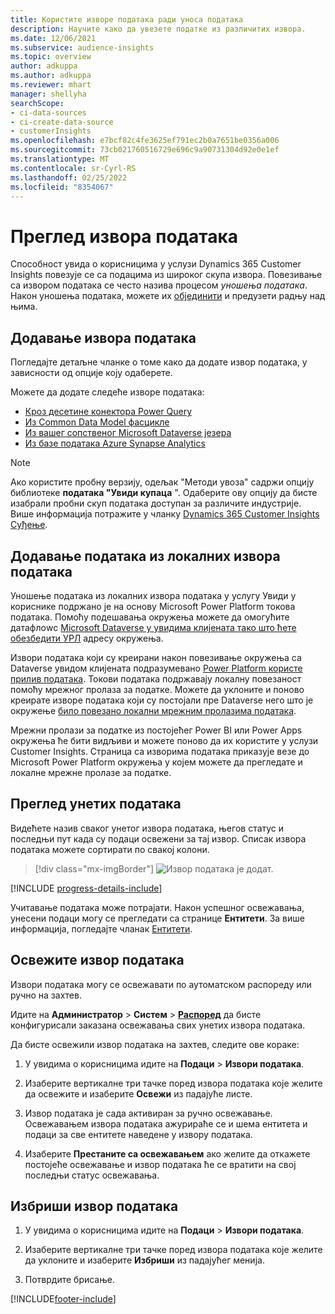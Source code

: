 ```yaml
---
title: Користите изворе података ради уноса података
description: Научите како да увезете податке из различитих извора.
ms.date: 12/06/2021
ms.subservice: audience-insights
ms.topic: overview
author: adkuppa
ms.author: adkuppa
ms.reviewer: mhart
manager: shellyha
searchScope:
- ci-data-sources
- ci-create-data-source
- customerInsights
ms.openlocfilehash: e7bcf82c4fe3625ef791ec2b0a7651be0356a006
ms.sourcegitcommit: 73cb021760516729e696c9a90731304d92e0e1ef
ms.translationtype: MT
ms.contentlocale: sr-Cyrl-RS
ms.lasthandoff: 02/25/2022
ms.locfileid: "8354067"
---
```

# <a name="data-sources-overview"></a>Преглед извора података



Способност увида о корисницима у услузи Dynamics 365 Customer Insights повезује се са подацима из широког скупа извора. Повезивање са извором података се често назива процесом *уношења података*. Након уношења података, можете их [објединити](data-unification.md) и предузети радњу над њима.

## <a name="add-a-data-source"></a>Додавање извора података

Погледајте детаљне чланке о томе како да додате извор података, у зависности од опције коју одаберете.

Можете да додате следеће изворе података:

- [Кроз десетине конектора Power Query](connect-power-query.md)
- [Из Common Data Model фасцикле](connect-common-data-model.md)
- [Из вашег сопственог Microsoft Dataverse језера](connect-dataverse-managed-lake.md)
- [Из базе података Azure Synapse Analytics](connect-synapse.md)

> [!NOTE]
> Ако користите пробну верзију, одељак "Методи увоза" садржи опцију библиотеке **података "Увиди купаца** ". Одаберите ову опцију да бисте изабрали пробни скуп података доступан за различите индустрије. Више информација потражите у чланку [Dynamics 365 Customer Insights Суђење](../trial-signup.md).

## <a name="add-data-from-on-premises-data-sources"></a>Додавање података из локалних извора података

Уношење података из локалних извора података у услугу Увиди у кориснике подржано је на основу Microsoft Power Platform токова података. Помоћу подешавања окружења можете да омогућите датафлоwс [Microsoft Dataverse у увидима клијената тако што ћете обезбедити УРЛ](create-environment.md) адресу окружења.

Извори података који су креирани након повезивање окружења са Dataverse увидом клијената подразумевано [Power Platform користе прилив података](/power-query/dataflows/overview-dataflows-across-power-platform-dynamics-365). Токови података подржавају локалну повезаност помоћу мрежног пролаза за податке. Можете да уклоните и поново креирате изворе података који су постојали пре Dataverse него што је окружење [било повезано локални мрежним пролазима података](/data-integration/gateway/service-gateway-app).

Мрежни пролази за податке из постојећег Power BI или Power Apps окружења ће бити видљиви и можете поново да их користите у услузи Customer Insights. Страница са изворима података приказује везе до Microsoft Power Platform окружења у којем можете да прегледате и локалне мрежне пролазе за податке.

## <a name="review-ingested-data"></a>Преглед унетих података

Видећете назив сваког унетог извора података, његов статус и последњи пут када су подаци освежени за тај извор. Списак извора података можете сортирати по свакој колони.

> [!div class="mx-imgBorder"]
> ![Извор података је додат.](media/configure-data-datasource-added.png "Извор података је додат")

[!INCLUDE [progress-details-include](../includes/progress-details-pane.md)]

Учитавање података може потрајати. Након успешног освежавања, унесени подаци могу се прегледати са странице **Ентитети**. За више информација, погледајте чланак [Ентитети](entities.md).

## <a name="refresh-a-data-source"></a>Освежите извор података

Извори података могу се освежавати по аутоматском распореду или ручно на захтев. 

Идите на **Администратор** > **Систем** > [**Распоред**](system.md#schedule-tab) да бисте конфигурисали заказана освежавања свих унетих извора података.

Да бисте освежили извор података на захтев, следите ове кораке:

1. У увидима о корисницима идите на **Подаци** > **Извори података**.

2. Изаберите вертикалне три тачке поред извора података које желите да освежите и изаберите **Освежи** из падајуће листе.

3. Извор података је сада активиран за ручно освежавање. Освежавањем извора података ажурираће се и шема ентитета и подаци за све ентитете наведене у извору података.

4. Изаберите **Престаните са освежавањем** ако желите да откажете постојеће освежавање и извор података ће се вратити на свој последњи статус освежавања.

## <a name="delete-a-data-source"></a>Избриши извор података

1. У увидима о корисницима идите на **Подаци** > **Извори података**.

2. Изаберите вертикалне три тачке поред извора података које желите да уклоните и изаберите **Избриши** из падајућег менија.

3. Потврдите брисање.


[!INCLUDE[footer-include](../includes/footer-banner.md)]
